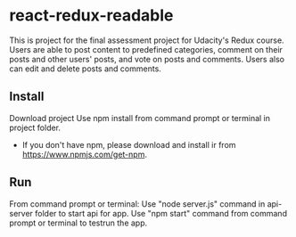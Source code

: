 # react-redux-readable
 This is project for the final assessment project for Udacity's Redux course. Users are able to post content to predefined categories, comment on their posts and other users' posts, and vote on posts and comments. Users also can edit and delete posts and comments.

## Install
Download project
Use npm install from command prompt or terminal in project folder.

* If you don't have npm, please download and install ir from https://www.npmjs.com/get-npm.

## Run
From command prompt or terminal:
Use "node server.js" command in api-server folder to start api for app.
Use "npm start" command from command prompt or terminal to testrun the app.
